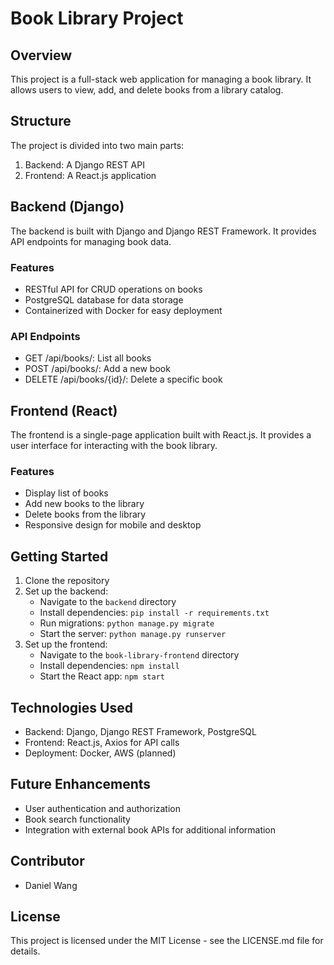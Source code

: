 # Book Library Project

## Overview
This project is a full-stack web application for managing a book library. It allows users to view, add, and delete books from a library catalog.

## Structure
The project is divided into two main parts:
1. Backend: A Django REST API
2. Frontend: A React.js application

## Backend (Django)
The backend is built with Django and Django REST Framework. It provides API endpoints for managing book data.

### Features
- RESTful API for CRUD operations on books
- PostgreSQL database for data storage
- Containerized with Docker for easy deployment

### API Endpoints
- GET /api/books/: List all books
- POST /api/books/: Add a new book
- DELETE /api/books/{id}/: Delete a specific book

## Frontend (React)
The frontend is a single-page application built with React.js. It provides a user interface for interacting with the book library.

### Features
- Display list of books
- Add new books to the library
- Delete books from the library
- Responsive design for mobile and desktop

## Getting Started
1. Clone the repository
2. Set up the backend:
   - Navigate to the `backend` directory
   - Install dependencies: `pip install -r requirements.txt`
   - Run migrations: `python manage.py migrate`
   - Start the server: `python manage.py runserver`
3. Set up the frontend:
   - Navigate to the `book-library-frontend` directory
   - Install dependencies: `npm install`
   - Start the React app: `npm start`

## Technologies Used
- Backend: Django, Django REST Framework, PostgreSQL
- Frontend: React.js, Axios for API calls
- Deployment: Docker, AWS (planned)

## Future Enhancements
- User authentication and authorization
- Book search functionality
- Integration with external book APIs for additional information

## Contributor
- Daniel Wang

## License
This project is licensed under the MIT License - see the LICENSE.md file for details.
